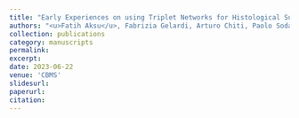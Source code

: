 ```yaml
---
title: "Early Experiences on using Triplet Networks for Histological Subtype Classification in Non-Small Cell Lung Cancer"
authors: "<u>Fatih Aksu</u>, Fabrizia Gelardi, Arturo Chiti, Paolo Soda"
collection: publications
category: manuscripts
permalink: 
excerpt: 
date: 2023-06-22
venue: 'CBMS'
slidesurl:
paperurl:
citation: 
---
```

